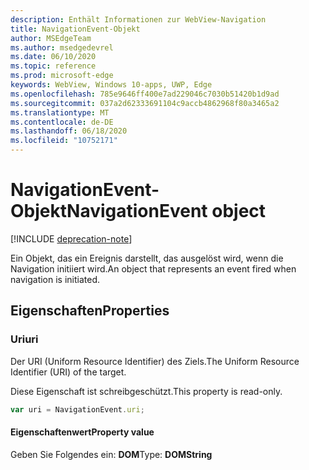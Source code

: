 ```yaml
---
description: Enthält Informationen zur WebView-Navigation
title: NavigationEvent-Objekt
author: MSEdgeTeam
ms.author: msedgedevrel
ms.date: 06/10/2020
ms.topic: reference
ms.prod: microsoft-edge
keywords: WebView, Windows 10-apps, UWP, Edge
ms.openlocfilehash: 785e9646ff400e7ad229046c7030b51420b1d9ad
ms.sourcegitcommit: 037a2d62333691104c9accb4862968f80a3465a2
ms.translationtype: MT
ms.contentlocale: de-DE
ms.lasthandoff: 06/18/2020
ms.locfileid: "10752171"
---
```

# <span data-ttu-id="4f4b3-104">NavigationEvent-Objekt</span><span class="sxs-lookup"><span data-stu-id="4f4b3-104">NavigationEvent object</span></span>  

[!INCLUDE [deprecation-note](../includes/deprecation-note.md)]  

<span data-ttu-id="4f4b3-105">Ein Objekt, das ein Ereignis darstellt, das ausgelöst wird, wenn die Navigation initiiert wird.</span><span class="sxs-lookup"><span data-stu-id="4f4b3-105">An object that represents an event fired when navigation is initiated.</span></span>  

## <span data-ttu-id="4f4b3-106">Eigenschaften</span><span class="sxs-lookup"><span data-stu-id="4f4b3-106">Properties</span></span>  

### <span data-ttu-id="4f4b3-107">Uri</span><span class="sxs-lookup"><span data-stu-id="4f4b3-107">uri</span></span>  

<span data-ttu-id="4f4b3-108">Der URI (Uniform Resource Identifier) des Ziels.</span><span class="sxs-lookup"><span data-stu-id="4f4b3-108">The Uniform Resource Identifier (URI) of the target.</span></span>  

<span data-ttu-id="4f4b3-109">Diese Eigenschaft ist schreibgeschützt.</span><span class="sxs-lookup"><span data-stu-id="4f4b3-109">This property is read-only.</span></span>  

```javascript
var uri = NavigationEvent.uri;
```  

#### <span data-ttu-id="4f4b3-110">Eigenschaftenwert</span><span class="sxs-lookup"><span data-stu-id="4f4b3-110">Property value</span></span>  

<span data-ttu-id="4f4b3-111">Geben Sie Folgendes ein: **DOM**</span><span class="sxs-lookup"><span data-stu-id="4f4b3-111">Type: **DOMString**</span></span>  
